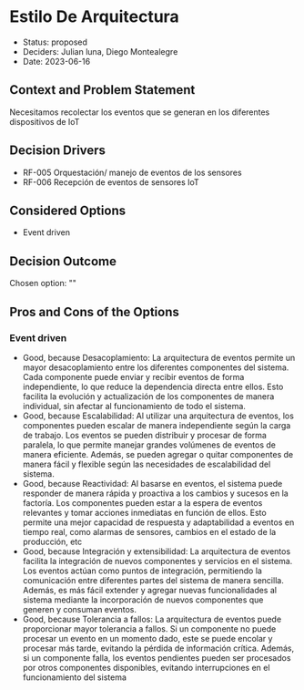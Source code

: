 # Estilo De Arquitectura

* Status: proposed
* Deciders: Julian luna, Diego Montealegre
* Date: 2023-06-16

## Context and Problem Statement

Necesitamos recolectar los eventos que se generan en los diferentes dispositivos de IoT

## Decision Drivers

* RF-005 Orquestación/ manejo de eventos de los sensores
* RF-006 Recepción de eventos de sensores IoT

## Considered Options

* Event driven

## Decision Outcome

Chosen option: ""

## Pros and Cons of the Options

### Event driven

* Good, because Desacoplamiento: La arquitectura de eventos permite un mayor desacoplamiento entre los diferentes componentes del sistema. Cada componente puede enviar y recibir eventos de forma independiente, lo que reduce la dependencia directa entre ellos. Esto facilita la evolución y actualización de los componentes de manera individual, sin afectar al funcionamiento de todo el sistema.
* Good, because Escalabilidad: Al utilizar una arquitectura de eventos, los componentes pueden escalar de manera independiente según la carga de trabajo. Los eventos se pueden distribuir y procesar de forma paralela, lo que permite manejar grandes volúmenes de eventos de manera eficiente. Además, se pueden agregar o quitar componentes de manera fácil y flexible según las necesidades de escalabilidad del sistema.
* Good, because Reactividad: Al basarse en eventos, el sistema puede responder de manera rápida y proactiva a los cambios y sucesos en la factoría. Los componentes pueden estar a la espera de eventos relevantes y tomar acciones inmediatas en función de ellos. Esto permite una mejor capacidad de respuesta y adaptabilidad a eventos en tiempo real, como alarmas de sensores, cambios en el estado de la producción, etc
* Good, because Integración y extensibilidad: La arquitectura de eventos facilita la integración de nuevos componentes y servicios en el sistema. Los eventos actúan como puntos de integración, permitiendo la comunicación entre diferentes partes del sistema de manera sencilla. Además, es más fácil extender y agregar nuevas funcionalidades al sistema mediante la incorporación de nuevos componentes que generen y consuman eventos.
* Good, because Tolerancia a fallos: La arquitectura de eventos puede proporcionar mayor tolerancia a fallos. Si un componente no puede procesar un evento en un momento dado, este se puede encolar y procesar más tarde, evitando la pérdida de información crítica. Además, si un componente falla, los eventos pendientes pueden ser procesados por otros componentes disponibles, evitando interrupciones en el funcionamiento del sistema
